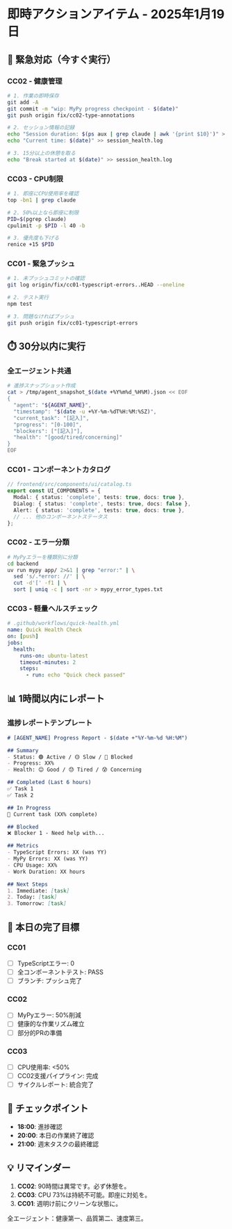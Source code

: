 # 即時アクションアイテム - 2025年1月19日

## 🚨 緊急対応（今すぐ実行）

### CC02 - 健康管理
```bash
# 1. 作業の即時保存
git add -A
git commit -m "wip: MyPy progress checkpoint - $(date)"
git push origin fix/cc02-type-annotations

# 2. セッション情報の記録
echo "Session duration: $(ps aux | grep claude | awk '{print $10}')" > session_health.log
echo "Current time: $(date)" >> session_health.log

# 3. 15分以上の休憩を取る
echo "Break started at $(date)" >> session_health.log
```

### CC03 - CPU制限
```bash
# 1. 即座にCPU使用率を確認
top -bn1 | grep claude

# 2. 50%以上なら即座に制限
PID=$(pgrep claude)
cpulimit -p $PID -l 40 -b

# 3. 優先度も下げる
renice +15 $PID
```

### CC01 - 緊急プッシュ
```bash
# 1. 未プッシュコミットの確認
git log origin/fix/cc01-typescript-errors..HEAD --oneline

# 2. テスト実行
npm test

# 3. 問題なければプッシュ
git push origin fix/cc01-typescript-errors
```

## ⏱️ 30分以内に実行

### 全エージェント共通
```bash
# 進捗スナップショット作成
cat > /tmp/agent_snapshot_$(date +%Y%m%d_%H%M).json << EOF
{
  "agent": "${AGENT_NAME}",
  "timestamp": "$(date -u +%Y-%m-%dT%H:%M:%SZ)",
  "current_task": "[記入]",
  "progress": "[0-100]",
  "blockers": ["[記入]"],
  "health": "[good/tired/concerning]"
}
EOF
```

### CC01 - コンポーネントカタログ
```typescript
// frontend/src/components/ui/catalog.ts
export const UI_COMPONENTS = {
  Modal: { status: 'complete', tests: true, docs: true },
  Dialog: { status: 'complete', tests: true, docs: false },
  Alert: { status: 'complete', tests: true, docs: true },
  // ... 他のコンポーネントステータス
};
```

### CC02 - エラー分類
```bash
# MyPyエラーを種類別に分類
cd backend
uv run mypy app/ 2>&1 | grep "error:" | \
  sed 's/.*error: //' | \
  cut -d'[' -f1 | \
  sort | uniq -c | sort -nr > mypy_error_types.txt
```

### CC03 - 軽量ヘルスチェック
```yaml
# .github/workflows/quick-health.yml
name: Quick Health Check
on: [push]
jobs:
  health:
    runs-on: ubuntu-latest
    timeout-minutes: 2
    steps:
      - run: echo "Quick check passed"
```

## 📊 1時間以内にレポート

### 進捗レポートテンプレート
```markdown
# [AGENT_NAME] Progress Report - $(date +"%Y-%m-%d %H:%M")

## Summary
- Status: 🟢 Active / 🟡 Slow / 🔴 Blocked
- Progress: XX%
- Health: 😊 Good / 😓 Tired / 😰 Concerning

## Completed (Last 6 hours)
✅ Task 1
✅ Task 2

## In Progress
🔄 Current task (XX% complete)

## Blocked
❌ Blocker 1 - Need help with...

## Metrics
- TypeScript Errors: XX (was YY)
- MyPy Errors: XX (was YY)  
- CPU Usage: XX%
- Work Duration: XX hours

## Next Steps
1. Immediate: [task]
2. Today: [task]
3. Tomorrow: [task]
```

## 🎯 本日の完了目標

### CC01
- [ ] TypeScriptエラー: 0
- [ ] 全コンポーネントテスト: PASS
- [ ] ブランチ: プッシュ完了

### CC02
- [ ] MyPyエラー: 50%削減
- [ ] 健康的な作業リズム確立
- [ ] 部分的PRの準備

### CC03
- [ ] CPU使用率: <50%
- [ ] CC02支援パイプライン: 完成
- [ ] サイクルレポート: 統合完了

## 🔄 チェックポイント

- **18:00**: 進捗確認
- **20:00**: 本日の作業終了確認
- **21:00**: 週末タスクの最終確認

## 💡 リマインダー

1. **CC02**: 90時間は異常です。必ず休憩を。
2. **CC03**: CPU 73%は持続不可能。即座に対処を。
3. **CC01**: 週明け前にクリーンな状態に。

全エージェント：健康第一、品質第二、速度第三。